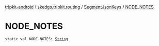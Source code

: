 [tripkit-android](../../index.md) / [skedgo.tripkit.routing](../index.md) / [SegmentJsonKeys](index.md) / [NODE_NOTES](./-n-o-d-e_-n-o-t-e-s.md)

# NODE_NOTES

`static val NODE_NOTES: `[`String`](https://kotlinlang.org/api/latest/jvm/stdlib/kotlin/-string/index.html)
